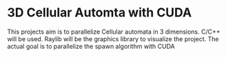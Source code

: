 # 3D Cellular Automta with CUDA

This projects aim is to parallelize Cellular automata in 3 dimensions. C/C++ will be used. Raylib will be the graphics library to visualize the project. The actual goal is to parallelize the spawn algorithm with CUDA
